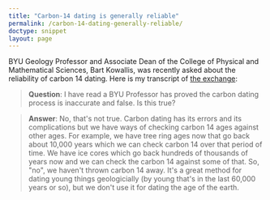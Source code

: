 ```yaml
---
title: "Carbon-14 dating is generally reliable"
permalink: /carbon-14-dating-generally-reliable/
doctype: snippet
layout: page
---
```


BYU Geology Professor and Associate Dean of the College of Physical and Mathematical Sciences, Bart Kowallis, was recently asked about the reliability of carbon 14 dating.  Here is my transcript of [the exchange](https://www.youtube.com/watch?v=gpx9nWuRZe4&t=24m10s):

> **Question**: I have read a BYU Professor has proved the carbon dating process is inaccurate and false.  Is this true?

> **Answer**: No, that's not true.  Carbon dating has its errors and its complications but we have ways of checking carbon 14 ages against other ages.  For example, we have tree ring ages now that go back about 10,000 years which we can check carbon 14 over that period of time.  We have ice cores which go back hundreds of thousands of years now and we can check the carbon 14 against some of that.  So, "no", we haven't thrown carbon 14 away.  It's a great method for dating young things geologicially (by young that's in the last 60,000 years or so), but we don't use it for dating the age of the earth.
